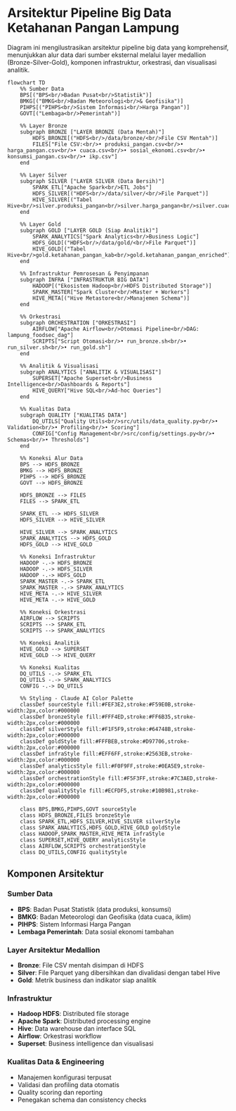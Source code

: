 # Arsitektur Pipeline Big Data Ketahanan Pangan Lampung

Diagram ini mengilustrasikan arsitektur pipeline big data yang komprehensif, menunjukkan alur data dari sumber eksternal melalui layer medallion (Bronze-Silver-Gold), komponen infrastruktur, orkestrasi, dan visualisasi analitik.

```mermaid
flowchart TD
    %% Sumber Data
    BPS[("BPS<br/>Badan Pusat<br/>Statistik")]
    BMKG[("BMKG<br/>Badan Meteorologi<br/>& Geofisika")]
    PIHPS[("PIHPS<br/>Sistem Informasi<br/>Harga Pangan")]
    GOVT[("Lembaga<br/>Pemerintah")]

    %% Layer Bronze
    subgraph BRONZE ["LAYER BRONZE (Data Mentah)"]
        HDFS_BRONZE[("HDFS<br/>/data/bronze/<br/>File CSV Mentah")]
        FILES["File CSV:<br/>• produksi_pangan.csv<br/>• harga_pangan.csv<br/>• cuaca.csv<br/>• sosial_ekonomi.csv<br/>• konsumsi_pangan.csv<br/>• ikp.csv"]
    end

    %% Layer Silver
    subgraph SILVER ["LAYER SILVER (Data Bersih)"]
        SPARK_ETL["Apache Spark<br/>ETL Jobs"]
        HDFS_SILVER[("HDFS<br/>/data/silver/<br/>File Parquet")]
        HIVE_SILVER[("Tabel Hive<br/>silver.produksi_pangan<br/>silver.harga_pangan<br/>silver.cuaca<br/>silver.sosial_ekonomi<br/>silver.konsumsi_pangan<br/>silver.ikp")]
    end

    %% Layer Gold
    subgraph GOLD ["LAYER GOLD (Siap Analitik)"]
        SPARK_ANALYTICS["Spark Analytics<br/>Business Logic"]
        HDFS_GOLD[("HDFS<br/>/data/gold/<br/>File Parquet")]
        HIVE_GOLD[("Tabel Hive<br/>gold.ketahanan_pangan_kab<br/>gold.ketahanan_pangan_enriched")]
    end

    %% Infrastruktur Pemrosesan & Penyimpanan
    subgraph INFRA ["INFRASTRUKTUR BIG DATA"]
        HADOOP[("Ekosistem Hadoop<br/>HDFS Distributed Storage")]
        SPARK_MASTER["Spark Cluster<br/>Master + Workers"]
        HIVE_META[("Hive Metastore<br/>Manajemen Schema")]
    end

    %% Orkestrasi
    subgraph ORCHESTRATION ["ORKESTRASI"]
        AIRFLOW["Apache Airflow<br/>Otomasi Pipeline<br/>DAG: lampung_foodsec_dag"]
        SCRIPTS["Script Otomasi<br/>• run_bronze.sh<br/>• run_silver.sh<br/>• run_gold.sh"]
    end

    %% Analitik & Visualisasi
    subgraph ANALYTICS ["ANALITIK & VISUALISASI"]
        SUPERSET["Apache Superset<br/>Business Intelligence<br/>Dashboards & Reports"]
        HIVE_QUERY["Hive SQL<br/>Ad-hoc Queries"]
    end

    %% Kualitas Data
    subgraph QUALITY ["KUALITAS DATA"]
        DQ_UTILS["Quality Utils<br/>src/utils/data_quality.py<br/>• Validation<br/>• Profiling<br/>• Scoring"]
        CONFIG["Config Management<br/>src/config/settings.py<br/>• Schemas<br/>• Thresholds"]
    end

    %% Koneksi Alur Data
    BPS --> HDFS_BRONZE
    BMKG --> HDFS_BRONZE
    PIHPS --> HDFS_BRONZE
    GOVT --> HDFS_BRONZE

    HDFS_BRONZE --> FILES
    FILES --> SPARK_ETL

    SPARK_ETL --> HDFS_SILVER
    HDFS_SILVER --> HIVE_SILVER

    HIVE_SILVER --> SPARK_ANALYTICS
    SPARK_ANALYTICS --> HDFS_GOLD
    HDFS_GOLD --> HIVE_GOLD

    %% Koneksi Infrastruktur
    HADOOP -.-> HDFS_BRONZE
    HADOOP -.-> HDFS_SILVER
    HADOOP -.-> HDFS_GOLD
    SPARK_MASTER -.-> SPARK_ETL
    SPARK_MASTER -.-> SPARK_ANALYTICS
    HIVE_META -.-> HIVE_SILVER
    HIVE_META -.-> HIVE_GOLD

    %% Koneksi Orkestrasi
    AIRFLOW --> SCRIPTS
    SCRIPTS --> SPARK_ETL
    SCRIPTS --> SPARK_ANALYTICS

    %% Koneksi Analitik
    HIVE_GOLD --> SUPERSET
    HIVE_GOLD --> HIVE_QUERY

    %% Koneksi Kualitas
    DQ_UTILS -.-> SPARK_ETL
    DQ_UTILS -.-> SPARK_ANALYTICS
    CONFIG -.-> DQ_UTILS

    %% Styling - Claude AI Color Palette
    classDef sourceStyle fill:#FEF3E2,stroke:#F59E0B,stroke-width:2px,color:#000000
    classDef bronzeStyle fill:#FFF4ED,stroke:#FF6B35,stroke-width:2px,color:#000000
    classDef silverStyle fill:#F1F5F9,stroke:#64748B,stroke-width:2px,color:#000000
    classDef goldStyle fill:#FFFBEB,stroke:#D97706,stroke-width:2px,color:#000000
    classDef infraStyle fill:#EFF6FF,stroke:#2563EB,stroke-width:2px,color:#000000
    classDef analyticsStyle fill:#F0F9FF,stroke:#0EA5E9,stroke-width:2px,color:#000000
    classDef orchestrationStyle fill:#F5F3FF,stroke:#7C3AED,stroke-width:2px,color:#000000
    classDef qualityStyle fill:#ECFDF5,stroke:#10B981,stroke-width:2px,color:#000000

    class BPS,BMKG,PIHPS,GOVT sourceStyle
    class HDFS_BRONZE,FILES bronzeStyle
    class SPARK_ETL,HDFS_SILVER,HIVE_SILVER silverStyle
    class SPARK_ANALYTICS,HDFS_GOLD,HIVE_GOLD goldStyle
    class HADOOP,SPARK_MASTER,HIVE_META infraStyle
    class SUPERSET,HIVE_QUERY analyticsStyle
    class AIRFLOW,SCRIPTS orchestrationStyle
    class DQ_UTILS,CONFIG qualityStyle
```

## Komponen Arsitektur

### Sumber Data
- **BPS**: Badan Pusat Statistik (data produksi, konsumsi)
- **BMKG**: Badan Meteorologi dan Geofisika (data cuaca, iklim)
- **PIHPS**: Sistem Informasi Harga Pangan
- **Lembaga Pemerintah**: Data sosial ekonomi tambahan

### Layer Arsitektur Medallion
- **Bronze**: File CSV mentah disimpan di HDFS
- **Silver**: File Parquet yang dibersihkan dan divalidasi dengan tabel Hive
- **Gold**: Metrik business dan indikator siap analitik

### Infrastruktur
- **Hadoop HDFS**: Distributed file storage
- **Apache Spark**: Distributed processing engine
- **Hive**: Data warehouse dan interface SQL
- **Airflow**: Orkestrasi workflow
- **Superset**: Business intelligence dan visualisasi

### Kualitas Data & Engineering
- Manajemen konfigurasi terpusat
- Validasi dan profiling data otomatis
- Quality scoring dan reporting
- Penegakan schema dan consistency checks
